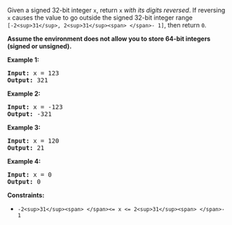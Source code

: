 Given a signed 32-bit integer `x`, return `x` *with its digits reversed*. If reversing `x` causes the value to go outside the signed 32-bit integer range `[-2<sup>31</sup>, 2<sup>31</sup><span> </span>- 1]`, then return `0`.

**Assume the environment does not allow you to store 64-bit integers (signed or unsigned).**

**Example 1:**

<pre><strong>Input:</strong> x = 123
<strong>Output:</strong> 321
</pre>

**Example 2:**

<pre><strong>Input:</strong> x = -123
<strong>Output:</strong> -321
</pre>

**Example 3:**

<pre><strong>Input:</strong> x = 120
<strong>Output:</strong> 21
</pre>

**Example 4:**

<pre><strong>Input:</strong> x = 0
<strong>Output:</strong> 0
</pre>

**Constraints:**

* `-2<sup>31</sup><span> </span><= x <= 2<sup>31</sup><span> </span>- 1`
